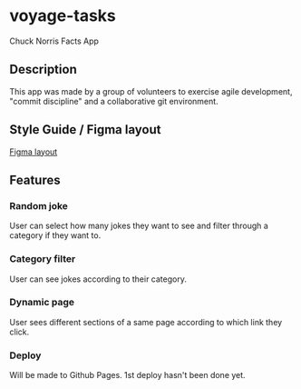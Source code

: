 # voyage-tasks
Chuck Norris Facts App

## Description
This app was made by a group of volunteers to exercise agile development, "commit discipline" and a collaborative git environment.

## Style Guide / Figma layout
[Figma layout](https://www.figma.com/file/CRs4vxKppbfGkFI92YqCsG/Chuck-App?node-id=0%3A1&t=EryPUGHRPulXVllf-0)

## Features
### Random joke
User can select how many jokes they want to see and filter through a category if they want to.

### Category filter
User can see jokes according to their category.

### Dynamic page
User sees different sections of a same page according to which link they click. 

### Deploy
Will be made to Github Pages. 1st deploy hasn't been done yet.

### 